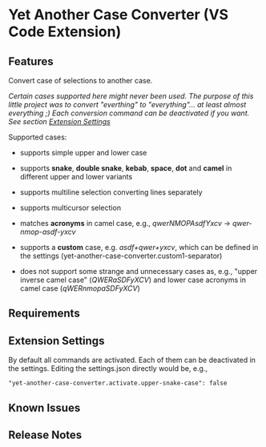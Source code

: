 # Yet Another Case Converter (VS Code Extension)

## Features

Convert case of selections to another case. 

*Certain cases supported here might never been used. The purpose of this little project was to convert "everthing" to "everything"... at least almost everything ;) Each conversion command can be deactivated if you want. See section [Extension Settings](#extension-settings)*

Supported cases:
- supports simple upper and lower case

- supports **snake**, **double snake**, **kebab**, **space**, **dot** and **camel** in different upper and lower variants

- supports multiline selection converting lines separately

- supports multicursor selection

- matches **acronyms** in camel case, e.g., *qwerNMOPAsdfYxcv* -> *qwer-nmop-asdf-yxcv*

- supports a **custom** case, e.g. *asdf+qwer+yxcv*, which can be defined in the settings (yet-another-case-converter.custom1-separator)

- does not support some strange and unnecessary cases as, e.g.,  "upper inverse camel case" (*QWERaSDFyXCV*) and lower case acronyms in camel case (*qWERnmopaSDFyXCV*)

## Requirements

## Extension Settings

By default all commands are activated. Each of them can be deactivated in the settings. Editing the settings.json directly would be, e.g.,

    "yet-another-case-converter.activate.upper-snake-case": false

## Known Issues

## Release Notes
